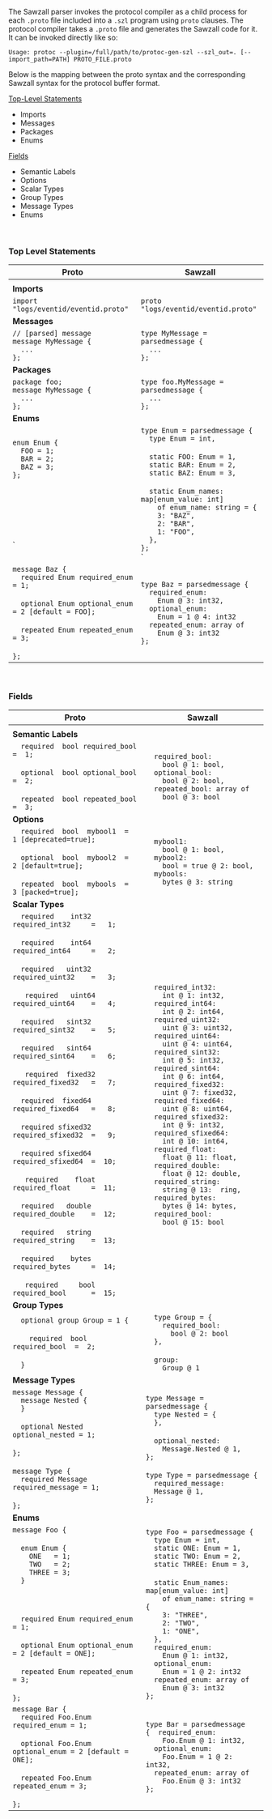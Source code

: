 The Sawzall parser invokes the protocol compiler as a child process for each `.proto` file included into a `.szl` program using `proto` clauses.
The protocol compiler takes a `.proto` file and generates the Sawzall code for it. It can be invoked directly like so:

```
Usage: protoc --plugin=/full/path/to/protoc-gen-szl --szl_out=. [--import_path=PATH] PROTO_FILE.proto
```

Below is the mapping between the proto syntax and the corresponding Sawzall syntax for the protocol buffer format.

[Top-Level Statements](#Top_Level_Statements.md)
  * Imports
  * Messages
  * Packages
  * Enums

[Fields](#Fields.md)
  * Semantic Labels
  * Options
  * Scalar Types
  * Group Types
  * Message Types
  * Enums

<br>

<h3>Top Level Statements</h3>

<table><thead><th> <b>Proto</b> </th><th> <b>Sawzall</b> </th></thead><tbody>
<tr><td>  </td><td>  </td></tr>
<tr><td> <b>Imports</b> </td><td>  </td></tr>
<tr><td> <code>import "logs/eventid/eventid.proto"</code> </td><td> <code>proto "logs/eventid/eventid.proto"</code> </td></tr>
<tr><td> <b>Messages</b> </td><td>  </td></tr>
<tr><td> <code>// [parsed] message</code><br><code>message MyMessage {</code><br><code>  ...</code><br><code>};</code> </td><td> <code>type MyMessage = parsedmessage {</code><br><code>  ...</code><br><code>};</code> </td></tr>
<tr><td> <b>Packages</b> </td><td>  </td></tr>
<tr><td> <code>package foo;</code><br><code>message MyMessage {</code><br><code>  ...</code><br><code>};</code> </td><td> <code>type foo.MyMessage = parsedmessage {</code><br><code>  ...</code><br><code>};</code> </td></tr>
<tr><td> <b>Enums</b> </td><td>  </td></tr>
<tr><td> <code>enum Enum {</code><br><code>  FOO = 1;</code><br><code>  BAR = 2;</code><br><code>  BAZ = 3;</code><br><code>};</code><br><br><br><br><br><br><br>`</td><td> <code>type Enum = parsedmessage {</code><br><code>  type Enum = int,</code><br><br><code>  static FOO: Enum = 1,</code><br><code>  static BAR: Enum = 2,</code><br><code>  static BAZ: Enum = 3,</code><br><br><code>  static Enum_names: map[enum_value: int] </code><br><code>    of enum_name: string = {</code><br><code>    3: "BAZ",</code><br><code>    2: "BAR",</code><br><code>    1: "FOO",</code><br><code>  },</code><br><code>};</code><br>`</td></tr>
<tr><td><code>message Baz {</code><br><code>  required Enum required_enum = 1;</code><br><br><code>  optional Enum optional_enum = 2 [default = FOO];</code><br><br><code>  repeated Enum repeated_enum = 3;</code><br><br><code>};</code></td><td><code>type Baz = parsedmessage {</code><br><code>  required_enum:</code><br><code>    Enum @ 3: int32,</code><br><code>  optional_enum:</code><br><code>    Enum = 1 @ 4: int32</code><br><code>  repeated_enum: array of</code><br><code>    Enum @ 3: int32</code><br><code>};</code></td></tr></tbody></table>

<br>

<h3>Fields</h3>

<table><thead><th> <b>Proto</b> </th><th> <b>Sawzall</b> </th></thead><tbody>
<tr><td>  </td><td>  </td></tr>
<tr><td> <b>Semantic Labels</b> </td><td>  </td></tr>
<tr><td><code>  required  bool required_bool  =  1;</code><br><br><code>  optional  bool optional_bool  =  2;</code><br><br><code>  repeated  bool repeated_bool  =  3;</code> </td><td><code>  required_bool:</code><br><code>    bool @ 1: bool,</code><br><code>  optional_bool:</code><br><code>    bool @ 2: bool,</code><br><code>  repeated_bool: array of</code><br><code>    bool @ 3: bool</code> </td></tr>
<tr><td> <b>Options</b> </td><td>  </td></tr>
<tr><td><code>  required  bool  mybool1  =  1 [deprecated=true];</code><br><br><code>  optional  bool  mybool2  =  2 [default=true];</code><br><br><code>  repeated  bool  mybools  =  3 [packed=true];</code></td><td><code>  mybool1:</code><br><code>    bool @ 1: bool,</code><br><code>  mybool2:</code><br><code>    bool = true @ 2: bool,</code><br><code>  mybools:</code><br><code>    bytes @ 3: string</code> </td></tr>
<tr><td> <b>Scalar Types</b> </td><td>  </td></tr>
<tr><td><code>  required    int32 required_int32     =   1;</code><br><br><code>  required    int64 required_int64     =   2;</code><br><br><code>  required   uint32 required_uint32    =   3;</code><br><br><code>   required   uint64 required_uint64    =   4;</code><br><br><code>  required   sint32 required_sint32    =   5;</code><br><br><code>  required   sint64 required_sint64    =   6;</code><br><br><code>   required  fixed32 required_fixed32   =   7;</code><br><br><code>  required  fixed64 required_fixed64   =   8;</code><br><br><code>  required sfixed32 required_sfixed32  =   9;</code><br><br><code>  required sfixed64 required_sfixed64  =  10;</code><br><br><code>   required    float required_float     =  11;</code><br><br><code>  required   double required_double    =  12;</code><br><br><code>  required   string required_string    =  13;</code><br><br><code>  required    bytes required_bytes     =  14;</code><br><br><code>   required     bool required_bool      =  15;</code></td><td><code>  required_int32:</code><br><code>    int @ 1: int32,</code><br><code>  required_int64:</code><br><code>    int @ 2: int64,</code><br><code>  required_uint32:</code><br><code>    uint @ 3: uint32,</code><br><code>  required_uint64:</code><br><code>    uint @ 4: uint64,</code><br><code>  required_sint32:</code><br><code>    int @ 5: int32,</code><br><code>  required_sint64:</code><br><code>    int @ 6: int64,</code><br><code>  required_fixed32:</code><br><code>    uint @ 7: fixed32,</code><br><code>  required_fixed64:</code><br><code>    uint @ 8: uint64,</code><br><code>  required_sfixed32:</code><br><code>    int @ 9: int32,</code><br><code>  required_sfixed64:</code><br><code>    int @ 10: int64,</code><br><code>  required_float:</code><br><code>    float @ 11: float,</code><br><code>  required_double:</code><br><code>    float @ 12: double,</code><br><code>  required_string:</code><br><code>    string @ 13:  ring,</code><br><code>  required_bytes:</code><br><code>    bytes @ 14: bytes,</code><br><code>  required_bool:</code><br><code>    bool @ 15: bool</code></td></tr>
<tr><td> <b>Group Types</b> </td><td>  </td></tr>
<tr><td><code>  optional group Group = 1 {</code><br><br><code>    required  bool required_bool  =  2;</code><br><br><code>  }</code></td><td><code>  type Group = {</code><br><code>    required_bool:</code><br><code>      bool @ 2: bool</code><br><code>  },</code><br><br><code>  group:</code><br><code>    Group @ 1</code></td></tr>
<tr><td> <b>Message Types</b> </td><td>  </td></tr>
<tr><td><code>message Message {</code><br><code>  message Nested {</code><br><code>  }</code><br><br><code>  optional Nested optional_nested = 1;</code><br><br><code>};</code><br><br><code>message Type {</code><br><code>  required Message  required_message = 1;</code><br><br><code>};</code> </td><td><code>type Message = parsedmessage {</code><br><code>  type Nested = {</code><br><code>  },</code><br><br><code>  optional_nested:</code><br><code>    Message.Nested @ 1,</code><br><code>};</code><br><br><code>type Type = parsedmessage {</code><br><code>  required_message:</code><br><code>  Message @ 1,</code><br><code>};</code> </td></tr>
<tr><td> <b>Enums</b> </td><td>  </td></tr>
<tr><td><code>message Foo {</code><br><br><code>  enum Enum {</code><br><code>    ONE   = 1;  </code><br><code>    TWO   = 2;</code><br><code>    THREE = 3;</code><br><code>  }</code><br><br><br><br><code>  required Enum required_enum = 1;</code><br><br><code>  optional Enum optional_enum = 2 [default = ONE];</code><br><br><code>  repeated Enum repeated_enum = 3;</code><br><br><code>};</code> </td><td><code>type Foo = parsedmessage {</code><br><code>  type Enum = int,</code><br><code>  static ONE: Enum = 1,</code><br><code>  static TWO: Enum = 2,</code><br><code>  static THREE: Enum = 3,</code><br><br><code>  static Enum_names: map[enum_value: int]</code><br><code>    of enum_name: string = {</code><br><code>    3: "THREE",</code><br><code>    2: "TWO",</code><br><code>    1: "ONE",</code><br><code>  },</code><br><code>  required_enum:</code><br><code>    Enum @ 1: int32,</code><br><code>  optional_enum:</code><br><code>    Enum = 1 @ 2: int32</code><br><code>  repeated_enum: array of</code><br><code>    Enum @ 3: int32</code><br><code>};</code></td></tr>
<tr><td><code>message Bar {</code><br><code>  required Foo.Enum required_enum = 1;</code><br><br><code>  optional Foo.Enum optional_enum = 2 [default = ONE];</code><br><br><code>  repeated Foo.Enum repeated_enum = 3;</code><br><br><code>};</code></td><td><code>type Bar = parsedmessage {  required_enum:</code><br><code>    Foo.Enum @ 1: int32,</code><br><code>  optional_enum:</code><br><code>    Foo.Enum = 1 @ 2: int32,</code><br><code>  repeated_enum: array of</code><br><code>    Foo.Enum @ 3: int32</code><br><code>};</code></td></tr>